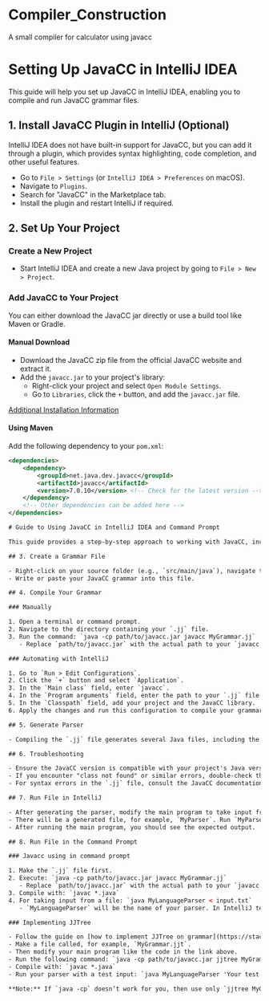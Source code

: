 # Compiler_Construction
A small compiler for calculator using javacc
# Setting Up JavaCC in IntelliJ IDEA

This guide will help you set up JavaCC in IntelliJ IDEA, enabling you to compile and run JavaCC grammar files.

## 1. Install JavaCC Plugin in IntelliJ (Optional)

IntelliJ IDEA does not have built-in support for JavaCC, but you can add it through a plugin, which provides syntax highlighting, code completion, and other useful features.

- Go to `File > Settings` (or `IntelliJ IDEA > Preferences` on macOS).
- Navigate to `Plugins`.
- Search for "JavaCC" in the Marketplace tab.
- Install the plugin and restart IntelliJ if required.

## 2. Set Up Your Project

### Create a New Project

- Start IntelliJ IDEA and create a new Java project by going to `File > New > Project`.

### Add JavaCC to Your Project

You can either download the JavaCC jar directly or use a build tool like Maven or Gradle.

#### Manual Download

- Download the JavaCC zip file from the official JavaCC website and extract it.
- Add the `javacc.jar` to your project's library:
  - Right-click your project and select `Open Module Settings`.
  - Go to `Libraries`, click the `+` button, and add the `javacc.jar` file.

[Additional Installation Information](https://stackoverflow.com/questions/60589049/how-to-setup-javacc-in-windows-10)

#### Using Maven

Add the following dependency to your `pom.xml`:

```xml
<dependencies>
    <dependency>
        <groupId>net.java.dev.javacc</groupId>
        <artifactId>javacc</artifactId>
        <version>7.0.10</version> <!-- Check for the latest version -->
    </dependency>
    <!-- Other dependencies can be added here -->
</dependencies>

# Guide to Using JavaCC in IntelliJ IDEA and Command Prompt

This guide provides a step-by-step approach to working with JavaCC, including creating grammar files, compiling grammars, generating parsers, troubleshooting, and running files in IntelliJ IDEA and the command prompt.

## 3. Create a Grammar File

- Right-click on your source folder (e.g., `src/main/java`), navigate to `New > File`, and create a new file with a `.jj` extension (e.g., `MyGrammar.jj`).
- Write or paste your JavaCC grammar into this file.

## 4. Compile Your Grammar

### Manually

1. Open a terminal or command prompt.
2. Navigate to the directory containing your `.jj` file.
3. Run the command: `java -cp path/to/javacc.jar javacc MyGrammar.jj`
   - Replace `path/to/javacc.jar` with the actual path to your `javacc.jar` file and `MyGrammar.jj` with the name of your grammar file.

### Automating with IntelliJ

1. Go to `Run > Edit Configurations`.
2. Click the `+` button and select `Application`.
3. In the `Main class` field, enter `javacc`.
4. In the `Program arguments` field, enter the path to your `.jj` file relative to the project root.
5. In the `Classpath` field, add your project and the JavaCC library.
6. Apply the changes and run this configuration to compile your grammar.

## 5. Generate Parser

- Compiling the `.jj` file generates several Java files, including the parser and token manager. Include these generated files in your project and use them as part of your application.

## 6. Troubleshooting

- Ensure the JavaCC version is compatible with your project's Java version.
- If you encounter "class not found" or similar errors, double-check the classpath and ensure `javacc.jar` is correctly referenced.
- For syntax errors in the `.jj` file, consult the JavaCC documentation for proper grammar syntax.

## 7. Run File in IntelliJ

- After generating the parser, modify the main program to take input from the terminal.
- There will be a generated file, for example, `MyParser`. Run `MyParser` and check for errors.
- After running the main program, you should see the expected output.

## 8. Run File in the Command Prompt

### Javacc using in command prompt

1. Make the `.jj` file first.
2. Execute: `java -cp path/to/javacc.jar javacc MyGrammar.jj`
   - Replace `path/to/javacc.jar` with the actual path to your `javacc.jar` file and `MyGrammar.jj` with the name of your grammar file.
3. Compile with: `javac *.java`
4. For taking input from a file: `java MyLanguageParser < input.txt`
   - `MyLanguageParser` will be the name of your parser. In IntelliJ terminal, use: `Get-Content input.txt | java MyLanguageParser`

### Implementing JJTree

- Follow the guide on [how to implement JJTree on grammar](https://stackoverflow.com/questions/13902239/how-to-implement-jjtree-on-grammar).
- Make a file called, for example, `MyGrammar.jjt`.
- Then modify your main program like the code in the link above.
- Run the following command: `java -cp path/to/javacc.jar jjtree MyGrammar.jjt` then `java -cp path/to/javacc.jar javacc MyGrammar.jj`
- Compile with: `javac *.java`
- Run your parser with a test input: `java MyLanguageParser 'Your test input here'`

**Note:** If `java -cp` doesn’t work for you, then use only `jjtree MyGrammar.jjt` and `javacc MyGrammar.jj`.


